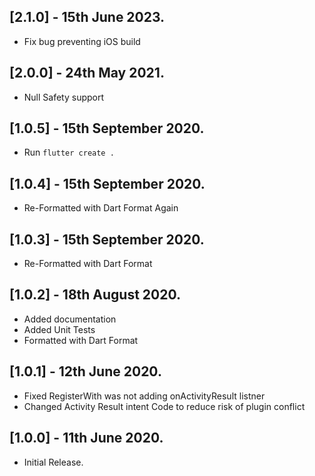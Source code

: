 ## [2.1.0] - 15th June 2023.

- Fix bug preventing iOS build

## [2.0.0] - 24th May 2021.

- Null Safety support

## [1.0.5] - 15th September 2020.

- Run `flutter create .`

## [1.0.4] - 15th September 2020.

- Re-Formatted with Dart Format Again

## [1.0.3] - 15th September 2020.

- Re-Formatted with Dart Format

## [1.0.2] - 18th August 2020.

- Added documentation
- Added Unit Tests
- Formatted with Dart Format

## [1.0.1] - 12th June 2020.

- Fixed RegisterWith was not adding onActivityResult listner
- Changed Activity Result intent Code to reduce risk of plugin conflict

## [1.0.0] - 11th June 2020.

- Initial Release.
